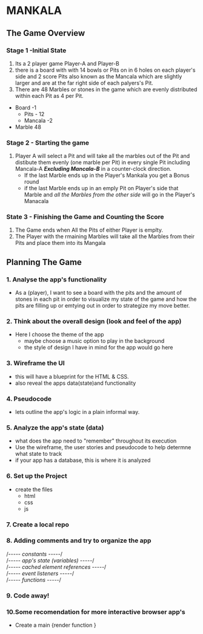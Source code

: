 
# MANKALA
## The Game Overview
###  Stage 1 -Initial State
1. Its a 2 player game Player-A and Player-B
2. there is a board with with 14 bowls or Pits on in 6 holes on each player's side and 2 score Pits also known as the Mancala  which are slightly larger and are at the far right side of each palyers's Pit.
3. There are 48 Marbles or stones in the game which are evenly distributed within each Pit as 4 per Pit.

* Board -1
    * Pits - 12
    * Mancala -2
* Marble 48

### Stage 2 - Starting the game
1. Player A will select a Pit and will take all the marbles out of the Pit and distibute them evenly (one marble per Pit) in every single Pit including Mancala-A  ***Excluding Mancala-B*** in a counter-clock direction. 
    * If the last Marble ends up in the Player's Mankala you get a Bonus round
    * if the last Marble ends up in an emply Pit on Player's side that Marble and *all the Marbles from the other side* will go in the Player's Manacala


### State 3 - Finishing the Game and Counting the Score
1. The Game ends when All the Pits of either Player is emplty.
2. The Player with the rmaining Marbles will take all the Marbles from their Pits and place them into its Mangala

## Planning The Game
### 1. Analyse the app's functionality
* As a (player), I want to see a board with the pits and the amount of stones in each pit in order to visualize my state of the game and how the pits are filling up or emtying out in order to strategize my move better. 

### 2. Think about the overall design (look and feel of the app)
* Here I choose the theme of the app 
    * maybe choose a music option to play in the background 
    * the style of design I have in mind for the app would go here 
### 3. Wireframe the UI
* this will have a blueprint for the HTML & CSS.
* also reveal the apps data(state)and functionality

### 4. Pseudocode
* lets outline the app's logic in a plain informal way.

### 5. Analyze the app's state (data)
* what does the app need to "remember" throughout its execution
* Use the wireframe, the user stories and pseudocode to help determne what state to track
* if your app has a database, this is where it is analyzed

### 6. Set up the Project
* create the files 
    * html
    * css
    * js
### 7. Create a local repo

### 8. Adding comments and try to organize the app
/*----- constants -----*/  
/*----- app's state (variables) -----*/  
/*----- cached element references -----*/  
/*----- event listeners -----*/  
/*----- functions -----*/  

### 9. Code away!


### 10.Some recomendation for more interactive browser app's
* Create a main {render function }